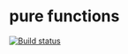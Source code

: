 # pure functions

[![Build status](https://ci.appveyor.com/api/projects/status/tir9pgbhmaqsntdo?svg=true)](https://ci.appveyor.com/project/irinarinch/pure-functions)

